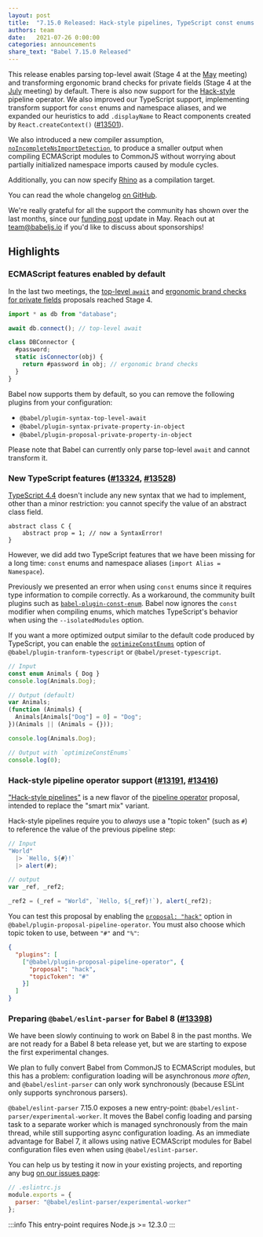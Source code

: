 ```yaml
---
layout: post
title:  "7.15.0 Released: Hack-style pipelines, TypeScript const enums and Rhino target support"
authors: team
date:   2021-07-26 0:00:00
categories: announcements
share_text: "Babel 7.15.0 Released"
---
```


This release enables parsing top-level await (Stage 4 at the [May](https://github.com/tc39/agendas/blob/master/2021/05.md) meeting) and transforming ergonomic brand checks for private fields (Stage 4 at the [July](https://github.com/tc39/agendas/blob/master/2021/07.md) meeting) by default. There is also now support for the [Hack-style](https://github.com/js-choi/proposal-hack-pipes) pipeline operator. We also improved our TypeScript support, implementing transform support for `const` enums and namespace aliases, and we expanded our heuristics to add `.displayName` to React components created by `React.createContext()` ([#13501](https://github.com/babel/babel/pull/13501)).

We also introduced a new compiler assumption, [`noIncompleteNsImportDetection`](https://babeljs.io/docs/en/assumptions#noincompletensimportdetection), to produce a smaller output when compiling ECMAScript modules to CommonJS without worrying about partially initialized namespace imports caused by module cycles.

Additionally, you can now specify [Rhino](https://mozilla.github.io/rhino/) as a compilation target.

You can read the whole changelog [on GitHub](https://github.com/babel/babel/releases/tag/v7.15.0).

<!-- truncate -->

We're really grateful for all the support the community has shown over the last months, since our [funding post](https://babeljs.io/blog/2021/05/10/funding-update) update in May. Reach out at [team@babeljs.io](mailto:team@babeljs.io) if you'd like to discuss about sponsorships!

## Highlights

### ECMAScript features enabled by default

In the last two meetings, the [top-level `await`](https://github.com/tc39/proposal-top-level-await) and [ergonomic brand checks for private fields](https://github.com/tc39/proposal-private-fields-in-in) proposals reached Stage 4.

```js title="JavaScript"
import * as db from "database";

await db.connect(); // top-level await

class DBConnector {
  #password;
  static isConnector(obj) {
    return #password in obj; // ergonomic brand checks
  }
}
```

Babel now supports them by default, so you can remove the following plugins from your configuration:
- `@babel/plugin-syntax-top-level-await`
- `@babel/plugin-syntax-private-property-in-object`
- `@babel/plugin-proposal-private-property-in-object`

Please note that Babel can currently only parse top-level `await` and cannot transform it.

### New TypeScript features ([#13324](https://github.com/babel/babel/pull/13324), [#13528](https://github.com/babel/babel/pull/13528))

[TypeScript 4.4](https://devblogs.microsoft.com/typescript/announcing-typescript-4-4/) doesn't include any new syntax that we had to implement, other than a minor restriction: you cannot specify the value of an abstract class field.

```typescript=
abstract class C {
    abstract prop = 1; // now a SyntaxError!
}
```

However, we did add two TypeScript features that we have been missing for a long time: `const` enums and namespace aliases (`import Alias = Namespace`).

Previously we presented an error when using `const` enums since it requires type information to compile correctly. As a workaround, the community built plugins such as [`babel-plugin-const-enum`](https://github.com/dosentmatter/babel-plugin-const-enum#readme). Babel now ignores the `const` modifier when compiling enums, which matches TypeScript's behavior when using the `--isolatedModules` option.

If you want a more optimized output similar to the default code produced by TypeScript, you can enable the [`optimizeConstEnums`](https://babeljs.io/docs/en/babel-preset-typescript#optimizeconstenums) option of `@babel/plugin-tranform-typescript` or `@babel/preset-typescript`.

```typescript
// Input
const enum Animals { Dog }
console.log(Animals.Dog);

// Output (default)
var Animals;
(function (Animals) {
  Animals[Animals["Dog"] = 0] = "Dog";
})(Animals || (Animals = {}));

console.log(Animals.Dog);

// Output with `optimizeConstEnums`
console.log(0);
```
### Hack-style pipeline operator support ([#13191](https://github.com/babel/babel/pull/13191), [#13416](https://github.com/babel/babel/pull/13416))

["Hack-style pipelines"](https://github.com/js-choi/proposal-hack-pipes/) is a new flavor of the [pipeline operator](https://github.com/tc39/proposal-pipeline-operator) proposal, intended to replace the "smart mix" variant.

Hack-style pipelines require you to _always_ use a "topic token" (such as `#`) to reference the value of the previous pipeline step:

```js title="JavaScript"
// Input
"World"
  |> `Hello, ${#}!`
  |> alert(#);

// output
var _ref, _ref2;

_ref2 = (_ref = "World", `Hello, ${_ref}!`), alert(_ref2);
```

You can test this proposal by enabling the [`proposal: "hack"`](https://babeljs.io/docs/en/babel-plugin-proposal-pipeline-operator#usage) option in `@babel/plugin-proposal-pipeline-operator`. You must also choose which topic token to use, between `"#"` and `"%"`:

```json title="babel.config.json"
{
  "plugins": [
    ["@babel/plugin-proposal-pipeline-operator", {
      "proposal": "hack",
      "topicToken": "#"
    }]
  ]
}
```

### Preparing `@babel/eslint-parser` for Babel 8 ([#13398](https://github.com/babel/babel/pull/13398))

We have been slowly continuing to work on Babel 8 in the past months. We are not ready for a Babel 8 beta release yet, but we are starting to expose the first experimental changes.

We plan to fully convert Babel from CommonJS to ECMAScript modules, but this has a problem: configuration loading will be asynchronous _more often_, and `@babel/eslint-parser` can only work synchronously (because ESLint only supports synchronous parsers).

`@babel/eslint-parser` 7.15.0 exposes a new entry-point: `@babel/eslint-parser/experimental-worker`. It moves the Babel config loading and parsing task to a separate worker which is managed synchronously from the main thread, while still supporting async configuration loading. As an immediate advantage for Babel 7, it allows using native ECMAScript modules for Babel configuration files even when using `@babel/eslint-parser`.

You can help us by testing it now in your existing projects, and reporting any bug [on our issues page](https://github.com/babel/babel/issues/new?assignees=&labels=i%3A+needs+triage&template=bug_report.yml&title=%5BBug%5D%3A+):

```js title="JavaScript"
// .eslintrc.js
module.exports = {
  parser: "@babel/eslint-parser/experimental-worker"
};
```

:::info
This entry-point requires Node.js >= 12.3.0
:::
